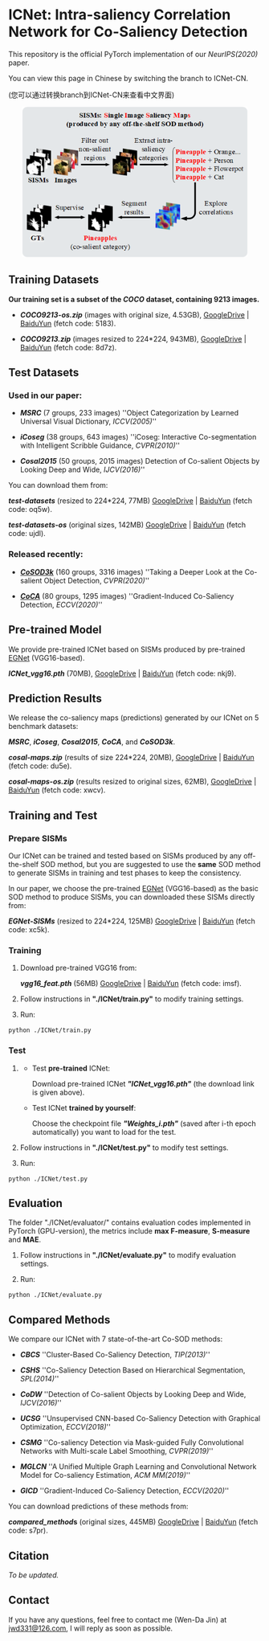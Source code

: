 # **ICNet: Intra-saliency Correlation Network for Co-Saliency Detection**

This repository is the official PyTorch implementation of our *NeurIPS(2020)* paper.

You can view this page in Chinese by switching the branch to ICNet-CN.

(您可以通过转换branch到ICNet-CN来查看中文界面)

<div align=center><img width="450" height="300" src=./thumbnail.png/></div>

## Training Datasets

**Our training set is a subset of the *COCO* dataset, containing 9213 images.**

* ***COCO9213-os.zip*** (images with original size, 4.53GB), [GoogleDrive](https://drive.google.com/file/d/1fOfSX_CtWizDapB0OeTJxAydL2yDOP5H/view?usp=sharing) | [BaiduYun](https://pan.baidu.com/s/1wOxdP6EQEqMwjg3_v1z2-A) (fetch code: 5183).

* ***COCO9213.zip*** (images resized to 224*224, 943MB), [GoogleDrive](https://drive.google.com/file/d/1GbA_WKvJm04Z1tR8pTSzBdYVQ75avg4f/view?usp=sharing) | [BaiduYun](https://pan.baidu.com/s/1r-qCLeG3L6i-OrBfKrXANg) (fetch code: 8d7z).

## Test Datasets

### Used in our paper:

* ***MSRC*** (7 groups, 233 images) ''Object Categorization by Learned Universal Visual Dictionary, *ICCV(2005)*''

* ***iCoseg*** (38 groups, 643 images) ''iCoseg: Interactive Co-segmentation with Intelligent Scribble Guidance, *CVPR(2010)*''

* ***Cosal2015*** (50 groups, 2015 images) Detection of Co-salient Objects by Looking Deep and Wide, *IJCV(2016)*''

You can download them from:

***test-datasets*** (resized to 224*224, 77MB) [GoogleDrive](https://drive.google.com/drive/folders/1bjI2msek72dOejmK796tXyjFPIE27267?usp=sharing) | [BaiduYun](https://pan.baidu.com/s/1KX7m0g9mgACoTMgkbIjRvw) (fetch code: oq5w).

***test-datasets-os*** (original sizes, 142MB) [GoogleDrive](https://drive.google.com/drive/folders/1p--uTLIF-2hRIJk9Xmys9ftTdXrWYslS?usp=sharing) | [BaiduYun](https://pan.baidu.com/s/1kDv7icEDT5pPwQQJkHkgpA) (fetch code: ujdl).

### Released recently:

* **[*CoSOD3k*](http://dpfan.net/CoSOD3K/)** (160 groups, 3316 images) ''Taking a Deeper Look at the Co-salient Object Detection, *CVPR(2020)*''

* **[*CoCA*](http://zhaozhang.net/coca.html)** (80 groups, 1295 images) ''Gradient-Induced Co-Saliency Detection, *ECCV(2020)*''

## Pre-trained Model

We provide pre-trained ICNet based on SISMs produced by pre-trained [EGNet](https://github.com/JXingZhao/EGNet) (VGG16-based).

***ICNet_vgg16.pth*** (70MB), [GoogleDrive](https://drive.google.com/file/d/1wcT_XmwlshbLqCiJetmzQwi1ZNAzxiSU/view?usp=sharing) | [BaiduYun](https://pan.baidu.com/s/1__iiBcAI2S-Ns9MZnZwp8g) (fetch code: nkj9).

## Prediction Results

We release the co-saliency maps (predictions) generated by our ICNet on 5 benchmark datasets:

***MSRC***, ***iCoseg***, ***Cosal2015***, ***CoCA***, and ***CoSOD3k***.

***cosal-maps.zip*** (results of size 224*224, 20MB), [GoogleDrive](https://drive.google.com/file/d/1q9CAzPf5U3VPa_DGxzUGI_DANCuw_WEk/view?usp=sharing) | [BaiduYun](https://pan.baidu.com/s/1qbPJKMTiVStqjSGYWuqSgQ) (fetch code: du5e).

***cosal-maps-os.zip*** (results resized to original sizes, 62MB), [GoogleDrive](https://drive.google.com/file/d/1px4tPVWAgbBPMt6Rp23oNwWz8Ulj6pmX/view?usp=sharing) | [BaiduYun](https://pan.baidu.com/s/1WFQxeIOjOiByiFYHLpuytA) (fetch code: xwcv).

## Training and Test

### Prepare SISMs

Our ICNet can be trained and tested based on SISMs produced by any off-the-shelf SOD method, but you are suggested to use the **same** SOD method to generate SISMs in training and test phases to keep the consistency. 

In our paper, we choose the pre-trained [EGNet](https://github.com/JXingZhao/EGNet) (VGG16-based) as the basic SOD method to produce SISMs, you can downloaded these SISMs directly from:

***EGNet-SISMs*** (resized to 224*224, 125MB) [GoogleDrive](https://drive.google.com/drive/folders/1cGtXQI2U8pH37-mgSw3otnMsRi36QwBp?usp=sharing) | [BaiduYun](https://pan.baidu.com/s/11xJz-_TPXaL0cnwUYFUOsw) (fetch code: xc5k).

### Training

1. Download pre-trained VGG16 from:

   ***vgg16_feat.pth*** (56MB) [GoogleDrive](https://drive.google.com/file/d/1ej5ngj2NYH-R-0GfYUDfuM-DNLuFolED/view?usp=sharing) | [BaiduYun](https://pan.baidu.com/s/1S_D6qCE2vn_okBhT1Zg72g) (fetch code: imsf).

2. Follow instructions in **"./ICNet/train.py"** to modify training settings.

3. Run:

```
python ./ICNet/train.py
```

### Test

1. * Test **pre-trained** ICNet:

     Download pre-trained ICNet ***"ICNet_vgg16.pth"*** (the download link is given above).

   * Test ICNet **trained by yourself**:

     Choose the checkpoint file ***"Weights_i.pth"***  (saved after i-th epoch automatically) you want to load for the test.

2. Follow instructions in **"./ICNet/test.py"** to modify test settings.

3. Run:

```
python ./ICNet/test.py
```

## Evaluation

The folder "./ICNet/evaluator/" contains evaluation codes implemented in PyTorch (GPU-version), the metrics include **max F-measure**, **S-measure** and **MAE**. 

1. Follow instructions in **"./ICNet/evaluate.py"** to modify evaluation settings.

2. Run:

```
python ./ICNet/evaluate.py
```

## Compared Methods

We compare our ICNet with 7 state-of-the-art Co-SOD methods:

* ***CBCS***		''Cluster-Based Co-Saliency Detection, *TIP(2013)*''​			  

* ***CSHS***		''Co-Saliency Detection Based on Hierarchical Segmentation, *SPL(2014)*''

* ***CoDW***		''Detection of Co-salient Objects by Looking Deep and Wide, *IJCV(2016)*''

* ***UCSG***		''Unsupervised CNN-based Co-Saliency Detection with Graphical Optimization, *ECCV(2018)*''

* ***CSMG***		''Co-saliency Detection via Mask-guided Fully Convolutional Networks with Multi-scale Label Smoothing, *CVPR(2019)*''

* ***MGLCN***		''A Unified Multiple Graph Learning and Convolutional Network Model for Co-saliency Estimation, *ACM MM(2019)*''

* ***GICD***		''Gradient-Induced Co-Saliency Detection, *ECCV(2020)*''

You can download predictions of these methods from:

***compared_method*s** (original sizes, 445MB) [GoogleDrive](https://drive.google.com/drive/folders/1qdXWZQ-fF-WaCF-rat0Da7vFrAIYsj09?usp=sharing) | [BaiduYun](https://pan.baidu.com/s/10vpubz39atkg2lz095QvSQ) (fetch code: s7pr).

## Citation

*To be updated.*

## Contact

If you have any questions, feel free to contact me (Wen-Da Jin) at jwd331@126.com, I will reply as soon as possible.